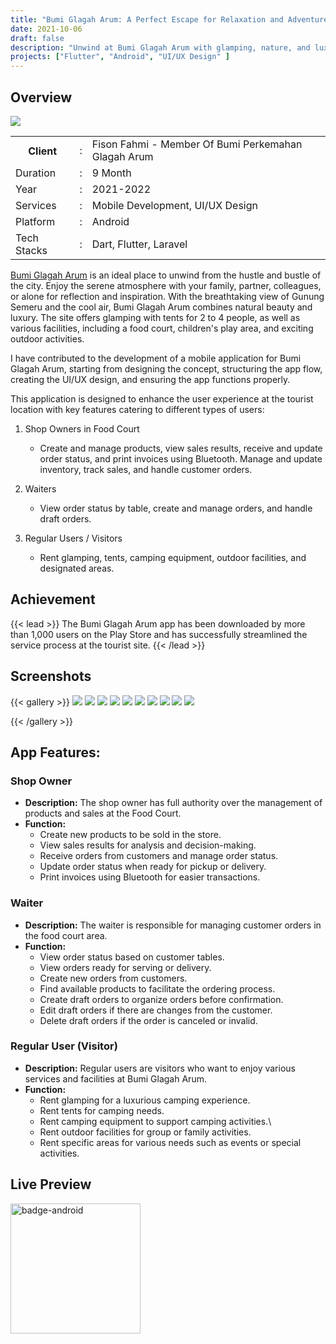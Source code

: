```yaml
---
title: "Bumi Glagah Arum: A Perfect Escape for Relaxation and Adventure"
date: 2021-10-06
draft: false
description: "Unwind at Bumi Glagah Arum with glamping, nature, and luxury. Explore the mobile app features for shop owners, waiters, and visitors, enhancing your experience."
projects: ["Flutter", "Android", "UI/UX Design" ]
---
```



## Overview
<img src="featured.png" />

<table class="table-auto text-left text-base min-w-full">
    <tbody>
      <tr class="border-b py-2">
        <th scope="row" class="font-bold">Client</th>
        <td class="font-bold">:</td>
        <td class="py-2">Fison Fahmi - Member Of Bumi Perkemahan Glagah Arum</td>
      </tr>
      <tr class="border-b py-2">
        <td class="font-bold">Duration</td>
        <td class="font-bold">:</td>
        <td class="py-2">9 Month</td>
      </tr>
      <tr class="border-b py-2">
        <td class="font-bold">Year</td>
        <td class="font-bold">:</td>
        <td class="py-2">2021-2022</td>
      </tr>
      <tr class="border-b py-2">
        <td class="font-bold">Services</td>
        <td class="font-bold">:</td>
        <td class="py-2">
          Mobile Development, UI/UX Design
          </td>
      </tr>
      <tr class="border-b py-2">
        <td class="font-bold">Platform</td>
        <td class="font-bold">:</td>
        <td class="py-2">
          Android
          </td>
      </tr>        
      <tr class="border-b py-2">
        <td class="font-bold">Tech Stacks</td>
        <td class="font-bold">:</td>
        <td class="py-2">
          Dart, Flutter, Laravel
          </td>
      </tr>        
    </tbody>
  </table>
  
[Bumi Glagah Arum](https://bumiglagaharum.com/) is an ideal place to unwind from the hustle and bustle of the city. Enjoy the serene atmosphere with your family, partner, colleagues, or alone for reflection and inspiration.
With the breathtaking view of Gunung Semeru and the cool air, Bumi Glagah Arum combines natural beauty and luxury. The site offers glamping with tents for 2 to 4 people, as well as various facilities, including a food court, children's play area, and exciting outdoor activities.

I have contributed to the development of a mobile application for Bumi Glagah Arum, starting from designing the concept, structuring the app flow, creating the UI/UX design, and ensuring the app functions properly.

This application is designed to enhance the user experience at the tourist location with key features catering to different types of users:
1. Shop Owners in Food Court
      - Create and manage products, view sales results, receive and update order status, and print invoices using Bluetooth.
Manage and update inventory, track sales, and handle customer orders.

1. Waiters
      - View order status by table, create and manage orders, and handle draft orders.

2. Regular Users / Visitors
      - Rent glamping, tents, camping equipment, outdoor facilities, and designated areas.


## Achievement
{{< lead >}}
The Bumi Glagah Arum app has been downloaded by more than 1,000 users on the Play Store and has successfully streamlined the service process at the tourist site.
{{< /lead >}}


## Screenshots


{{< gallery >}}
  <img src="img/bumiglagaharum-0.png" class="grid-w50" />
  <img src="img/bumiglagaharum-1.png" class="grid-w50" />
  <img src="img/bumiglagaharum-2.png" class="grid-w50" />
  <img src="img/bumiglagaharum-3.png" class="grid-w50" />
  <img src="img/bumiglagaharum-4.png" class="grid-w50" />
  <img src="img/bumiglagaharum-5.png" class="grid-w50" />
  <img src="img/bumiglagaharum-6.png" class="grid-w50" />
  <img src="img/bumiglagaharum-7.png" class="grid-w50" />
  <img src="img/bumiglagaharum-8.png" class="grid-w50" />
  <img src="img/bumiglagaharum-9.png" class="grid-w50" />

{{< /gallery >}}

## App Features:

### Shop Owner
- **Description:** The shop owner has full authority over the management of products and sales at the Food Court.
- **Function:**
  - Create new products to be sold in the store.
  - View sales results for analysis and decision-making.
  - Receive orders from customers and manage order status.
  - Update order status when ready for pickup or delivery.
  - Print invoices using Bluetooth for easier transactions.
  
### Waiter
- **Description:** The waiter is responsible for managing customer orders in the food court area.
- **Function:**
  - View order status based on customer tables.
  - View orders ready for serving or delivery.
  - Create new orders from customers.
  - Find available products to facilitate the ordering process.
  - Create draft orders to organize orders before confirmation.
  - Edit draft orders if there are changes from the customer.
  - Delete draft orders if the order is canceled or invalid.
  
### Regular User (Visitor)
- **Description:** Regular users are visitors who want to enjoy various services and facilities at Bumi Glagah Arum.
- **Function:**
  - Rent glamping for a luxurious camping experience.
  - Rent tents for camping needs.
  - Rent camping equipment to support camping activities.\
  - Rent outdoor facilities for group or family activities.
  - Rent specific areas for various needs such as events or special activities.
  



## Live Preview

<a href="https://play.google.com/store/apps/details?id=com.app.bumi_glagah_arum" target="_blank_" style="display:inline-block;"> 
<img src="badge-android.png" class="nozoom" alt="badge-android" style="width:13rem;margin:0;">
</a>